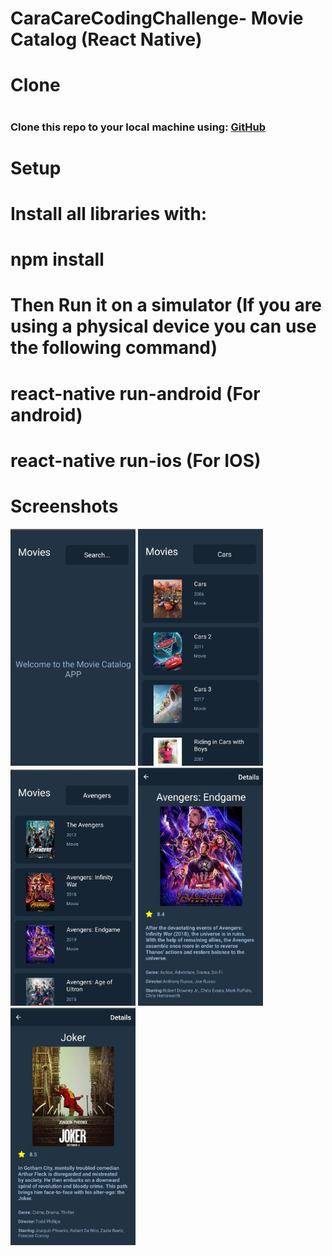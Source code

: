 # <h1>CaraCareCodingChallenge- Movie Catalog (React Native) </h1>

# <h1>Clone</h1>
# <h3>Clone this repo to your local machine using: [GitHub](https://github.com/DFDIEGOH/CaraCareCodingChallenge)</h3>

# <h1>Setup </h1>
# Install all libraries with:
# npm install
# Then Run it on a simulator (If you are using a physical device you can use the following command)
# react-native run-android (For android)
# react-native run-ios     (For IOS)
# 
<h1>Screenshots</h1>
<img src="https://raw.githubusercontent.com/dfdiegoh/CaraCareCodingChallenge/master/src/images/HomePhoto.jpg" width="200">
<img src="https://raw.githubusercontent.com/dfdiegoh/CaraCareCodingChallenge/master/src/images/Results_1.jpg" width="200">
<img src="https://raw.githubusercontent.com/dfdiegoh/CaraCareCodingChallenge/master/src/images/Results_2.jpg" width="200">
<img src="https://raw.githubusercontent.com/dfdiegoh/CaraCareCodingChallenge/master/src/images/Details_1.jpg" width="200">
<img src="https://raw.githubusercontent.com/dfdiegoh/CaraCareCodingChallenge/master/src/images/Details_2.jpg" width="200">

